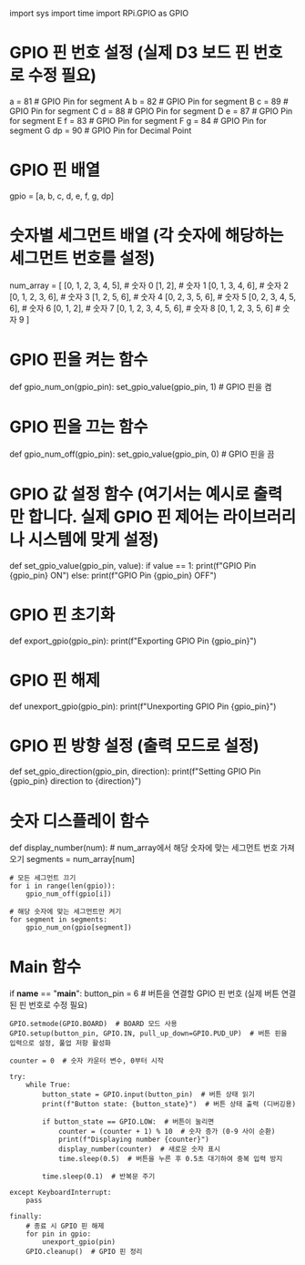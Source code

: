 import sys
import time
import RPi.GPIO as GPIO

# GPIO 핀 번호 설정 (실제 D3 보드 핀 번호로 수정 필요)
a = 81  # GPIO Pin for segment A
b = 82  # GPIO Pin for segment B
c = 89  # GPIO Pin for segment C
d = 88  # GPIO Pin for segment D
e = 87  # GPIO Pin for segment E
f = 83  # GPIO Pin for segment F
g = 84  # GPIO Pin for segment G
dp = 90  # GPIO Pin for Decimal Point

# GPIO 핀 배열
gpio = [a, b, c, d, e, f, g, dp]

# 숫자별 세그먼트 배열 (각 숫자에 해당하는 세그먼트 번호를 설정)
num_array = [
    [0, 1, 2, 3, 4, 5],       # 숫자 0
    [1, 2],                   # 숫자 1
    [0, 1, 3, 4, 6],          # 숫자 2
    [0, 1, 2, 3, 6],          # 숫자 3
    [1, 2, 5, 6],             # 숫자 4
    [0, 2, 3, 5, 6],          # 숫자 5
    [0, 2, 3, 4, 5, 6],       # 숫자 6
    [0, 1, 2],                # 숫자 7
    [0, 1, 2, 3, 4, 5, 6],    # 숫자 8
    [0, 1, 2, 3, 5, 6]        # 숫자 9
]

# GPIO 핀을 켜는 함수
def gpio_num_on(gpio_pin):
    set_gpio_value(gpio_pin, 1)  # GPIO 핀을 켬

# GPIO 핀을 끄는 함수
def gpio_num_off(gpio_pin):
    set_gpio_value(gpio_pin, 0)  # GPIO 핀을 끔

# GPIO 값 설정 함수 (여기서는 예시로 출력만 합니다. 실제 GPIO 핀 제어는 라이브러리나 시스템에 맞게 설정)
def set_gpio_value(gpio_pin, value):
    if value == 1:
        print(f"GPIO Pin {gpio_pin} ON")
    else:
        print(f"GPIO Pin {gpio_pin} OFF")

# GPIO 핀 초기화
def export_gpio(gpio_pin):
    print(f"Exporting GPIO Pin {gpio_pin}")

# GPIO 핀 해제
def unexport_gpio(gpio_pin):
    print(f"Unexporting GPIO Pin {gpio_pin}")

# GPIO 핀 방향 설정 (출력 모드로 설정)
def set_gpio_direction(gpio_pin, direction):
    print(f"Setting GPIO Pin {gpio_pin} direction to {direction}")

# 숫자 디스플레이 함수
def display_number(num):
    # num_array에서 해당 숫자에 맞는 세그먼트 번호 가져오기
    segments = num_array[num]
    
    # 모든 세그먼트 끄기
    for i in range(len(gpio)):
        gpio_num_off(gpio[i])
    
    # 해당 숫자에 맞는 세그먼트만 켜기
    for segment in segments:
        gpio_num_on(gpio[segment])

# Main 함수
if __name__ == "__main__":
    button_pin = 6  # 버튼을 연결할 GPIO 핀 번호 (실제 버튼 연결된 핀 번호로 수정 필요)

    GPIO.setmode(GPIO.BOARD)  # BOARD 모드 사용
    GPIO.setup(button_pin, GPIO.IN, pull_up_down=GPIO.PUD_UP)  # 버튼 핀을 입력으로 설정, 풀업 저항 활성화

    counter = 0  # 숫자 카운터 변수, 0부터 시작

    try:
        while True:
            button_state = GPIO.input(button_pin)  # 버튼 상태 읽기
            print(f"Button state: {button_state}")  # 버튼 상태 출력 (디버깅용)

            if button_state == GPIO.LOW:  # 버튼이 눌리면
                counter = (counter + 1) % 10  # 숫자 증가 (0-9 사이 순환)
                print(f"Displaying number {counter}")
                display_number(counter)  # 새로운 숫자 표시
                time.sleep(0.5)  # 버튼을 누른 후 0.5초 대기하여 중복 입력 방지

            time.sleep(0.1)  # 반복문 주기

    except KeyboardInterrupt:
        pass

    finally:
        # 종료 시 GPIO 핀 해제
        for pin in gpio:
            unexport_gpio(pin)
        GPIO.cleanup()  # GPIO 핀 정리
